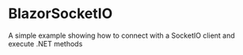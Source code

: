 # BlazorSocketIO
A simple example showing how to connect with a SocketIO client and execute .NET methods
